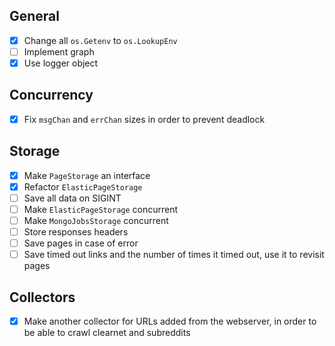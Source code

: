 ## General
- [x] Change all `os.Getenv` to `os.LookupEnv`
- [ ] Implement graph
- [X] Use logger object

## Concurrency
- [X] Fix `msgChan` and `errChan` sizes in order to prevent deadlock

## Storage
- [x] Make `PageStorage` an interface
- [x] Refactor `ElasticPageStorage`
- [ ] Save all data on SIGINT
- [ ] Make `ElasticPageStorage` concurrent
- [ ] Make `MongoJobsStorage` concurrent
- [ ] Store responses headers
- [ ] Save pages in case of error
- [ ] Save timed out links and the number of times it timed out, use it to
    revisit pages

## Collectors
- [x] Make another collector for URLs added from the webserver, in order to be
    able to crawl clearnet and subreddits

